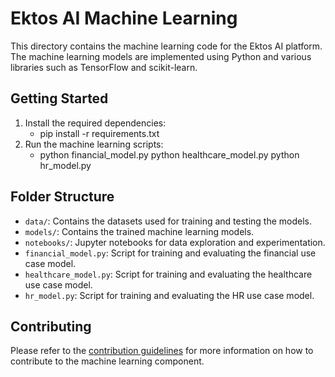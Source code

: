 # Ektos AI Machine Learning

This directory contains the machine learning code for the Ektos AI platform. The machine learning models are implemented using Python and various libraries such as TensorFlow and scikit-learn.

## Getting Started

1. Install the required dependencies:
   - pip install -r requirements.txt
2. Run the machine learning scripts:
   - python financial_model.py python healthcare_model.py python hr_model.py
  
## Folder Structure

- `data/`: Contains the datasets used for training and testing the models.
- `models/`: Contains the trained machine learning models.
- `notebooks/`: Jupyter notebooks for data exploration and experimentation.
- `financial_model.py`: Script for training and evaluating the financial use case model.
- `healthcare_model.py`: Script for training and evaluating the healthcare use case model.
- `hr_model.py`: Script for training and evaluating the HR use case model.

## Contributing

Please refer to the [contribution guidelines](../CONTRIBUTING.md) for more information on how to contribute to the machine learning component.